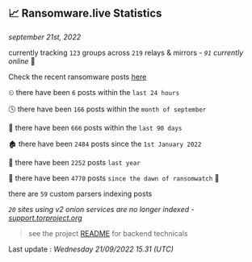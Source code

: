 
## 📈 Ransomware.live Statistics
_september 21st, 2022_

currently tracking `123` groups across `219` relays & mirrors - _`91` currently online_ 📡

Check the recent ransomware posts [here](https://www.ransomware.live/#/recentposts)


⏲ there have been `6` posts within the `last 24 hours`

🕓 there have been `166` posts within the `month of september`

📅 there have been `666` posts within the `last 90 days`

🏚 there have been `2484` posts since the `1st January 2022`

🚀 there have been `2252` posts `last year`

🦕 there have been `4770` posts `since the dawn of ransomwatch` 🐣

there are `59` custom parsers indexing posts

_`20` sites using v2 onion services are no longer indexed - [support.torproject.org](https://support.torproject.org/onionservices/v2-deprecation/)_

> see the project [README](https://github.com/jmousqueton/ransomwatch#readme) for backend technicals



Last update : _Wednesday 21/09/2022 15.31 (UTC)_

